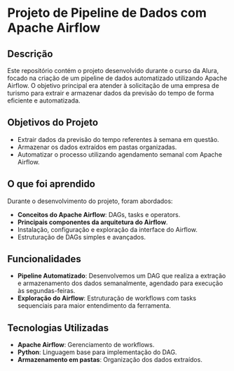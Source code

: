# Projeto de Pipeline de Dados com Apache Airflow

## Descrição
Este repositório contém o projeto desenvolvido durante o curso da Alura, focado na criação de um pipeline de dados automatizado utilizando Apache Airflow. O objetivo principal era atender à solicitação de uma empresa de turismo para extrair e armazenar dados da previsão do tempo de forma eficiente e automatizada.

## Objetivos do Projeto
- Extrair dados da previsão do tempo referentes à semana em questão.
- Armazenar os dados extraídos em pastas organizadas.
- Automatizar o processo utilizando agendamento semanal com Apache Airflow.

## O que foi aprendido
Durante o desenvolvimento do projeto, foram abordados:
- **Conceitos do Apache Airflow**: DAGs, tasks e operators.
- **Principais componentes da arquitetura do Airflow**.
- Instalação, configuração e exploração da interface do Airflow.
- Estruturação de DAGs simples e avançados.

## Funcionalidades
- **Pipeline Automatizado**: Desenvolvemos um DAG que realiza a extração e armazenamento dos dados semanalmente, agendado para execução às segundas-feiras.
- **Exploração do Airflow**: Estruturação de workflows com tasks sequenciais para maior entendimento da ferramenta.

## Tecnologias Utilizadas
- **Apache Airflow**: Gerenciamento de workflows.
- **Python**: Linguagem base para implementação do DAG.
- **Armazenamento em pastas**: Organização dos dados extraídos.

